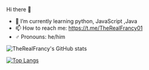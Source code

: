 Hi there 👋





- 📕 I’m currently learning python, JavaScript ,Java
- 📫 How to reach me: https://t.me/TheRealFrancy01
- ♂️ Pronouns: he/him


![TheRealFrancy's GitHub stats](https://github-readme-stats.vercel.app/api?username=TheRealFrancy&show_icons=true&theme=highcontrast)



[![Top Langs](https://github-readme-stats.vercel.app/api/top-langs/?username=TheRealFrancy)](https://github.com/TheRealFrancy/github-readme-stats)

